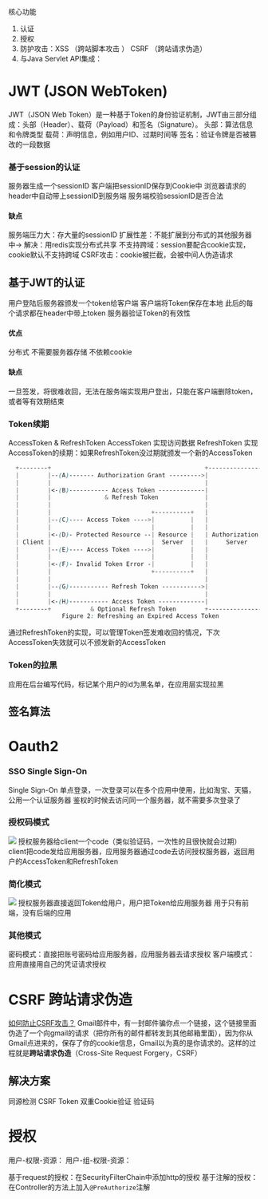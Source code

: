 核心功能
1. 认证
2. 授权
3. 防护攻击：XSS （跨站脚本攻击 ） CSRF （跨站请求伪造）
4. 与Java Servlet API集成：


# JWT (JSON WebToken)
JWT（JSON Web Token）是一种基于Token的身份验证机制，JWT由三部分组成：头部（Header）、载荷（Payload）和签名（Signature）。
头部：算法信息和令牌类型
载荷：声明信息，例如用户ID、过期时间等
签名：验证令牌是否被篡改的一段数据
### 基于session的认证
服务器生成一个sessionID
客户端把sessionID保存到Cookie中
浏览器请求的header中自动带上sessionID到服务端
服务端校验sessionID是否合法
#### 缺点
服务端压力大：存大量的sessionID
扩展性差：不能扩展到分布式的其他服务器中-> 解决：用redis实现分布式共享
不支持跨域：session要配合cookie实现，cookie默认不支持跨域
CSRF攻击：cookie被拦截，会被中间人伪造请求

## 基于JWT的认证
用户登陆后服务器颁发一个token给客户端
客户端将Token保存在本地
此后的每个请求都在header中带上token
服务器验证Token的有效性
#### 优点
分布式
不需要服务器存储
不依赖cookie
#### 缺点
一旦签发，将很难收回，无法在服务端实现用户登出，只能在客户端删除token，或者等有效期结束

### Token续期
AccessToken & RefreshToken
AccessToken 实现访问数据
RefreshToken 实现AccessToken的续期：如果RefreshToken没过期就颁发一个新的AccessToken
```scss
  +--------+                                           +---------------+
  |        |--(A)------- Authorization Grant --------->|               |
  |        |                                           |               |
  |        |<-(B)----------- Access Token -------------|               |
  |        |               & Refresh Token             |               |
  |        |                                           |               |
  |        |                            +----------+   |               |
  |        |--(C)---- Access Token ---->|          |   |               |
  |        |                            |          |   |               |
  |        |<-(D)- Protected Resource --| Resource |   | Authorization |
  | Client |                            |  Server  |   |     Server    |
  |        |--(E)---- Access Token ---->|          |   |               |
  |        |                            |          |   |               |
  |        |<-(F)- Invalid Token Error -|          |   |               |
  |        |                            +----------+   |               |
  |        |                                           |               |
  |        |--(G)----------- Refresh Token ----------->|               |
  |        |                                           |               |
  |        |<-(H)----------- Access Token -------------|               |
  +--------+           & Optional Refresh Token        +---------------+
               Figure 2: Refreshing an Expired Access Token
```
通过RefreshToken的实现，可以管理Token签发难收回的情况，下次AccessToken失效就可以不颁发新的AccessToken

### Token的拉黑
应用在后台编写代码，标记某个用户的id为黑名单，在应用层实现拉黑


## 签名算法

# Oauth2

### SSO Single Sign-On
Single Sign-On 单点登录，一次登录可以在多个应用中使用，比如淘宝、天猫，公用一个认证服务器
鉴权的时候去访问同一个服务器，就不需要多次登录了

### 授权码模式
![](https://www.ruanyifeng.com/blogimg/asset/2014/bg2014051204.png)
授权服务器给client一个code（类似验证码，一次性的且很快就会过期）
client把code发给应用服务器，应用服务器通过code去访问授权服务器，返回用户的AccessToken和RefreshToken

### 简化模式
![](https://www.ruanyifeng.com/blogimg/asset/2014/bg2014051205.png)
授权服务器直接返回Token给用户，用户把Token给应用服务器
用于只有前端，没有后端的应用
### 其他模式
密码模式：直接把账号密码给应用服务器，应用服务器去请求授权
客户端模式：应用直接用自己的凭证请求授权
# CSRF 跨站请求伪造

[如何防止CSRF攻击？](https://tech.meituan.com/2018/10/11/fe-security-csrf.html)
Gmail邮件中，有一封邮件骗你点一个链接，这个链接里面伪造了一个向gmail的请求（把你所有的邮件都转发到其他邮箱里面），因为你从Gmail点进来的，保存了你的cookie信息，Gmail以为真的是你请求的。这样的过程就是**跨站请求伪造**（Cross-Site Request Forgery，CSRF）
## 解决方案
同源检测
CSRF Token
双重Cookie验证
验证码



# 授权
用户-权限-资源：
用户-组-权限-资源：

基于request的授权：在SecurityFilterChain中添加http的授权
基于注解的授权：在Controller的方法上加入`@PreAuthorize`注解


